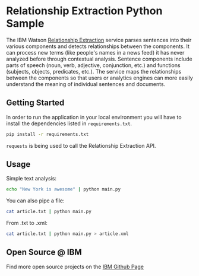 # Relationship Extraction Python Sample

  The IBM Watson [Relationship Extraction][relationship_extraction] service parses sentences into their various components and detects relationships between the components. It can process new terms (like people's names in a news feed) it has never analyzed before through contextual analysis. Sentence components include parts of speech (noun, verb, adjective, conjunction, etc.) and functions (subjects, objects, predicates, etc.). The service maps the relationships between the components so that users or analytics engines can more easily understand the meaning of individual sentences and documents.

## Getting Started
In order to run the application in your local environment you will have to install the dependencies listed in `requirements.txt`.

```sh
pip install -r requirements.txt
```

`requests`  is being used to call the Relationship Extraction API.

## Usage
Simple text analysis:
```sh
echo "New York is awesome" | python main.py
```

You can also pipe a file:
```sh
cat article.txt | python main.py
```

From .txt to .xml:
```sh
cat article.txt | python main.py > article.xml
```

## Open Source @ IBM
  Find more open source projects on the [IBM Github Page](http://ibm.github.io/)

[relationship_extraction]: http://www.ibm.com/smarterplanet/us/en/ibmwatson/developercloud/doc/sireapi/

